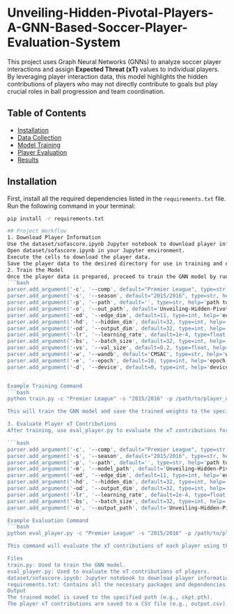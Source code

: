 # Unveiling-Hidden-Pivotal-Players-A-GNN-Based-Soccer-Player-Evaluation-System
This project uses Graph Neural Networks (GNNs) to analyze soccer player interactions and assign **Expected Threat (xT)** values to individual players. By leveraging player interaction data, this model highlights the hidden contributions of players who may not directly contribute to goals but play crucial roles in ball progression and team coordination.

## Table of Contents
- [Installation](#installation)
- [Data Collection](#data-collection)
- [Model Training](#model-training)
- [Player Evaluation](#player-evaluation)
- [Results](#results)

## Installation

First, install all the required dependencies listed in the `requirements.txt` file. Run the following command in your terminal:

```bash
pip install -r requirements.txt

## Project Workflow
1. Download Player Information
Use the dataset/sofascore.ipynb Jupyter notebook to download player information from SofaScore. Follow these steps:
Open dataset/sofascore.ipynb in your Jupyter environment.
Execute the cells to download the player data.
Save the player data to the desired directory for use in training and evaluation.
2. Train the Model
Once the player data is prepared, proceed to train the GNN model by running the train.py script. Before training, you can update the script's arguments to fit your competition, season, and other configurations.
```bash
parser.add_argument('-c', '--comp', default="Premier League", type=str, help='competition name')
parser.add_argument('-s', '--season', default="2015/2016", type=str, help='season name')
parser.add_argument('-p', '--path', default='', type=str, help='path to player data')
parser.add_argument('-o', '--out_path', default='Unveiling-Hidden-Pivotal-Players-A-GNN-Based-Soccer-Player-Evaluation-System/ckpt.pth', type=str, help='path to save model')
parser.add_argument('-ed', '--edge_dim', default=11, type=int, help='edge feature dim')
parser.add_argument('-hd', '--hidden_dim', default=32, type=int, help='hidden dimension')
parser.add_argument('-od', '--output_dim', default=32, type=int, help='output dimension')
parser.add_argument('-lr', '--learning_rate', default=1e-4, type=float, help='learning rate')
parser.add_argument('-bs', '--batch_size', default=32, type=int, help='batch size')
parser.add_argument('-vs', '--val_size', default=0.2, type=float, help='validation size')
parser.add_argument('-w', '--wandb', default='CMSAC', type=str, help='wandb project name')
parser.add_argument('-e', '--epoch', default=10, type=int, help='epoch number for training')
parser.add_argument('-d', '--device', default=0, type=int, help='device number')


Example Training Command
```bash
python train.py -c "Premier League" -s "2015/2016" -p /path/to/player_data -o /path/to/save_model.ckpt

This will train the GNN model and save the trained weights to the specified out_path.

3. Evaluate Player xT Contributions
After training, use eval_player.py to evaluate the xT contributions for each player. Update the script’s arguments to match your setup.

```bash
parser.add_argument('-c', '--comp', default="Premier League", type=str, help='competition name')
parser.add_argument('-s', '--season', default="2015/2016", type=str, help='season name')
parser.add_argument('-p', '--path', default='', type=str, help='path to player data')
parser.add_argument('-m', '--model_path', default='Unveiling-Hidden-Pivotal-Players-A-GNN-Based-Soccer-Player-Evaluation-System/ckpt.pth', type=str, help='path to load model')
parser.add_argument('-ed', '--edge_dim', default=11, type=int, help='edge feature dim')
parser.add_argument('-hd', '--hidden_dim', default=32, type=int, help='hidden dimension')
parser.add_argument('-od', '--output_dim', default=32, type=int, help='output dimension')
parser.add_argument('-lr', '--learning_rate', default=1e-4, type=float, help='learning rate')
parser.add_argument('-bs', '--batch_size', default=32, type=int, help='batch size')
parser.add_argument('-o', '--output_path', default='Unveiling-Hidden-Pivotal-Players-A-GNN-Based-Soccer-Player-Evaluation-System/output.csv', type=str, help='path to save evaluation results')

Example Evaluation Command
```bash
python eval_player.py -c "Premier League" -s "2015/2016" -p /path/to/player_data -m /path/to/save_model.ckpt -o /path/to/output.csv

This command will evaluate the xT contributions of each player using the trained GNN model and save the results to the specified output_path.

Files
train.py: Used to train the GNN model.
eval_player.py: Used to evaluate the xT contributions of players.
dataset/sofascore.ipynb: Jupyter notebook to download player information from SofaScore.
requirements.txt: Contains all the necessary packages and dependencies required for the project.
Output
The trained model is saved to the specified path (e.g., ckpt.pth).
The player xT contributions are saved to a CSV file (e.g., output.csv).
